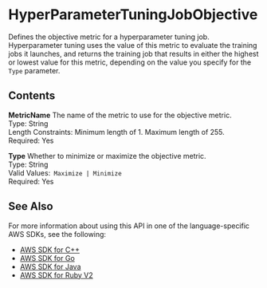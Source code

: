 # HyperParameterTuningJobObjective<a name="API_HyperParameterTuningJobObjective"></a>

Defines the objective metric for a hyperparameter tuning job\. Hyperparameter tuning uses the value of this metric to evaluate the training jobs it launches, and returns the training job that results in either the highest or lowest value for this metric, depending on the value you specify for the `Type` parameter\.

## Contents<a name="API_HyperParameterTuningJobObjective_Contents"></a>

 **MetricName**   <a name="SageMaker-Type-HyperParameterTuningJobObjective-MetricName"></a>
The name of the metric to use for the objective metric\.  
Type: String  
Length Constraints: Minimum length of 1\. Maximum length of 255\.  
Required: Yes

 **Type**   <a name="SageMaker-Type-HyperParameterTuningJobObjective-Type"></a>
Whether to minimize or maximize the objective metric\.  
Type: String  
Valid Values:` Maximize | Minimize`   
Required: Yes

## See Also<a name="API_HyperParameterTuningJobObjective_SeeAlso"></a>

For more information about using this API in one of the language\-specific AWS SDKs, see the following:
+  [AWS SDK for C\+\+](https://docs.aws.amazon.com/goto/SdkForCpp/sagemaker-2017-07-24/HyperParameterTuningJobObjective) 
+  [AWS SDK for Go](https://docs.aws.amazon.com/goto/SdkForGoV1/sagemaker-2017-07-24/HyperParameterTuningJobObjective) 
+  [AWS SDK for Java](https://docs.aws.amazon.com/goto/SdkForJava/sagemaker-2017-07-24/HyperParameterTuningJobObjective) 
+  [AWS SDK for Ruby V2](https://docs.aws.amazon.com/goto/SdkForRubyV2/sagemaker-2017-07-24/HyperParameterTuningJobObjective) 